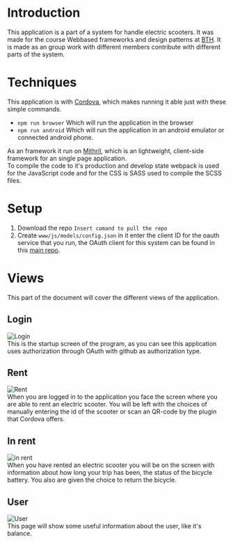 # Introduction
This application is a part of a system for handle electric scooters. It was made for the course Webbased frameworks and design patterns at [BTH](https://www.bth.se/). It is made as an group work with different members contribute with different parts of the system.

# Techniques
This application is with [Cordova](https://cordova.apache.org/), which makes running it able just with these simple commands.
- ```npm run browser``` Which will run the application in the browser
- ```npm run android``` Which will run the application in an android emulator or connected android phone.

As an framework it run on [Mithril](https://mithril.js.org/), which is an lightweight, client-side framework for an single page application.   
To compile the code to it's production and develop state webpack is used for the JavaScript code and for the CSS is SASS used to compile the SCSS files.

# Setup
1. Download the repo ```Insert comand to pull the repo```
2. Create ```www/js/models/config.json``` in it enter the client ID for the oauth service that you run, the OAuth client for this system can be found in this [main repo](https://github.com/jeso20BTH/Electric-Scooter-BTH-Pattern-Group-13).

# Views
This part of the document will cover the different views of the application.

## Login
![Login](https://raw.githubusercontent.com/jeso20BTH/pattern-user-app/main/git_images/login.png?raw=true)   
This is the startup screen of the program, as you can see this application uses authorization through OAuth with github as authorization type.

## Rent
![Rent](https://raw.githubusercontent.com/jeso20BTH/pattern-user-app/main/git_images/rent_screen.png?raw=true)   
When you are logged in to the application you face the screen where you are able to rent an electric scooter. You will be left with the choices of manually entering the id of the scooter or scan an QR-code by the plugin that Cordova offers.

## In rent
![in rent](https://raw.githubusercontent.com/jeso20BTH/pattern-user-app/main/git_images/in_rent.png?raw=true)   
When you have rented an electric scooter you will be on the screen with information about how long your trip has been, the status of the bicycle battery. You also are given the choice to return the bicycle.

## User
![User](https://raw.githubusercontent.com/jeso20BTH/pattern-user-app/main/git_images/user_page.png?raw=true)   
This page will show some useful information about the user, like it's balance.
